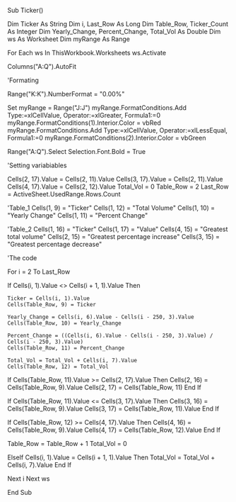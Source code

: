 Sub Ticker()

Dim Ticker As String
Dim i, Last_Row As Long
Dim Table_Row, Ticker_Count  As Integer
Dim Yearly_Change, Percent_Change, Total_Vol As Double
Dim ws As Worksheet
Dim myRange As Range


For Each ws In ThisWorkbook.Worksheets
ws.Activate

Columns("A:Q").AutoFit

'Formating

Range("K:K").NumberFormat = "0.00%"

Set myRange = Range("J:J")
myRange.FormatConditions.Add Type:=xlCellValue, Operator:=xlGreater, Formula1:=0
myRange.FormatConditions(1).Interior.Color = vbRed
myRange.FormatConditions.Add Type:=xlCellValue, Operator:=xlLessEqual, Formula1:=0
myRange.FormatConditions(2).Interior.Color = vbGreen

Range("A:Q").Select
Selection.Font.Bold = True



'Setting variabiables

Cells(2, 17).Value = Cells(2, 11).Value
Cells(3, 17).Value = Cells(2, 11).Value
Cells(4, 17).Value = Cells(2, 12).Value
Total_Vol = 0
Table_Row = 2
Last_Row = ActiveSheet.UsedRange.Rows.Count


'Table_1
Cells(1, 9) = "Ticker"
Cells(1, 12) = "Total Volume"
Cells(1, 10) = "Yearly Change"
Cells(1, 11) = "Percent Change"

'Table_2
Cells(1, 16) = "Ticker"
Cells(1, 17) = "Value"
Cells(4, 15) = "Greatest total volume"
Cells(2, 15) = "Greatest percentage increase"
Cells(3, 15) = "Greatest percentage decrease"

'The code

For i = 2 To Last_Row



If Cells(i, 1).Value <> Cells(i + 1, 1).Value Then


    Ticker = Cells(i, 1).Value
    Cells(Table_Row, 9) = Ticker

    Yearly_Change = Cells(i, 6).Value - Cells(i - 250, 3).Value
    Cells(Table_Row, 10) = Yearly_Change

    Percent_Change = ((Cells(i, 6).Value - Cells(i - 250, 3).Value) / Cells(i - 250, 3).Value)
    Cells(Table_Row, 11) = Percent_Change

    Total_Vol = Total_Vol + Cells(i, 7).Value
    Cells(Table_Row, 12) = Total_Vol





If Cells(Table_Row, 11).Value >= Cells(2, 17).Value Then
    Cells(2, 16) = Cells(Table_Row, 9).Value
    Cells(2, 17) = Cells(Table_Row, 11)
End If

If Cells(Table_Row, 11).Value <= Cells(3, 17).Value Then
    Cells(3, 16) = Cells(Table_Row, 9).Value
    Cells(3, 17) = Cells(Table_Row, 11).Value
End If


If Cells(Table_Row, 12) >= Cells(4, 17).Value Then
    Cells(4, 16) = Cells(Table_Row, 9).Value
    Cells(4, 17) = Cells(Table_Row, 12).Value
End If

Table_Row = Table_Row + 1
Total_Vol = 0


ElseIf Cells(i, 1).Value = Cells(i + 1, 1).Value Then
    Total_Vol = Total_Vol + Cells(i, 7).Value
End If

Next i
Next ws

End Sub
